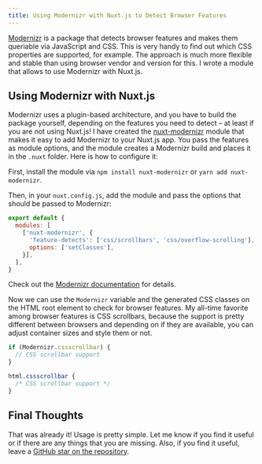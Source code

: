 ```yaml
---
title: Using Modernizr with Nuxt.js to Detect Browser Features
---
```


[Modernizr](https://github.com/Modernizr/Modernizr) is a package that detects browser features and makes them queriable via JavaScript and CSS. This is very handy to find out which CSS properties are supported, for example. The approach is much more flexible and stable than using browser vendor and version for this. I wrote a module that allows to use Modernizr with Nuxt.js.

<!--more-->

## Using Modernizr with Nuxt.js

Modernizr uses a plugin-based architecture, and you have to build the package yourself, depending on the features you need to detect – at least if you are not using Nuxt.js! I have created the [nuxt-modernizr](https://github.com/dword-design/nuxt-modernizr) module that makes it easy to add Modernizr to your Nuxt.js app. You pass the features as module options, and the module creates a Modernizr build and places it in the `.nuxt` folder. Here is how to configure it:

First, install the module via `npm install nuxt-modernizr` or `yarn add nuxt-modernizr`.

Then, in your `nuxt.config.js`, add the module and pass the options that should be passed to Modernizr:

```js
export default {
  modules: [
    ['nuxt-modernizr', {
      'feature-detects': ['css/scrollbars', 'css/overflow-scrolling'],
      options: ['setClasses'],
    }],
  ],
}
```

Check out the [Modernizr documentation](https://modernizr.com/docs/) for details.

Now we can use the `Modernizr` variable and the generated CSS classes on the HTML root element to check for browser features. My all-time favorite among browser features is CSS scrollbars, because the support is pretty different between browsers and depending on if they are available, you can adjust container sizes and style them or not.

```js
if (Modernizr.cssscrollbar) {
  // CSS scrollbar support
}
```

```css
html.cssscrollbar {
  /* CSS scrollbar support */
}
```

## Final Thoughts

That was already it! Usage is pretty simple. Let me know if you find it useful or if there are any things that you are missing. Also, if you find it useful, leave a [GitHub star on the repository](https://github.com/dword-design/nuxt-modernizr).
